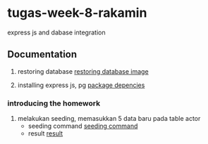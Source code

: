 # tugas-week-8-rakamin

express js and dabase integration

## Documentation

1. restoring database
   [restoring database image](https://cdn.discordapp.com/attachments/724584754619613206/1213017226660151307/image.png?ex=65f3f153&is=65e17c53&hm=ac49f04ac7eee2719e629a089cd629852f0b04901c789329afc79d12a9c46b07&)

2. installing express js, pg
   [package depencies](https://cdn.discordapp.com/attachments/724584754619613206/1213400540684226600/image.png?ex=65f55650&is=65e2e150&hm=d1513a48884852d09c81b9b093d6937599966af6667e3766dfe83b91f8e7fb24&)

### introducing the homework

1. melakukan seeding, memasukkan 5 data baru pada table actor
   - seeding command
     [seeding command](https://cdn.discordapp.com/attachments/724584754619613206/1213033240156307488/image.png?ex=65f4003d&is=65e18b3d&hm=d8f1ec80ffc9b472ca78c936bd6e8fa3f1a250115fd48febaf4147d850bc5c28&)
   - result
     [result](https://cdn.discordapp.com/attachments/724584754619613206/1213033884669710366/image.png?ex=65f400d7&is=65e18bd7&hm=219b0c8e199c4f59e64aff543f211f49ebe2a216d35b98d00423da90c4ff25bd&)
